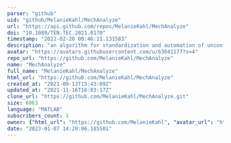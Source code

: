 ```yaml
---
parser: "github"
uid: "github/MelanieKahl/MechAnalyze"
url: "https://api.github.com/repos/MelanieKahl/MechAnalyze"
doi: "10.1089/TEN.TEC.2021.0170"
timestamp: "2022-02-20 00:46:11.131583"
description: "an algorithm for standardization and automation of unconfined compression test analysis"
avatar: "https://avatars.githubusercontent.com/u/63041177?v=4"
repo_url: "https://github.com/MelanieKahl/MechAnalyze"
name: "MechAnalyze"
full_name: "MelanieKahl/MechAnalyze"
html_url: "https://github.com/MelanieKahl/MechAnalyze"
created_at: "2021-09-13T15:43:09Z"
updated_at: "2021-11-16T16:03:17Z"
clone_url: "https://github.com/MelanieKahl/MechAnalyze.git"
size: 6063
language: "MATLAB"
subscribers_count: 1
owner: {"html_url": "https://github.com/MelanieKahl", "avatar_url": "https://avatars.githubusercontent.com/u/63041177?v=4", "login": "MelanieKahl", "type": "User"}
date: "2023-01-07 14:20:06.185501"
---
```

